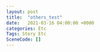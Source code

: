 ```yaml
---
layout: post
title:  "others_test"
date:   2021-03-16 04:00:00 +0000
categories: Etc
Tags: Story Etc
SceneCode: []
---
```

